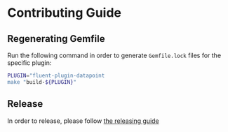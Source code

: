 # Contributing Guide

## Regenerating Gemfile

Run the following command in order to generate `Gemfile.lock` files for the specific plugin:

```bash
PLUGIN="fluent-plugin-datapoint
make "build-${PLUGIN}"
```

## Release

In order to release, please follow [the releasing guide](./docs/release.md)
